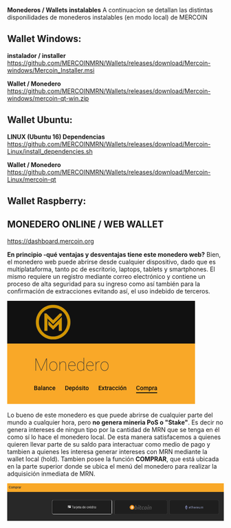 <!-- TITLE: Wallets Y Monederos -->
<!-- SUBTITLE:  Wallets Y Monederos disponibles -->

**Monederos / Wallets instalables**
A continuacion se detallan las distintas disponilidades de monederos instalables (en modo local) de MERCOIN

## Wallet Windows:
**instalador / installer**
https://github.com/MERCOINMRN/Wallets/releases/download/Mercoin-windows/Mercoin_Installer.msi

**Wallet / Monedero**
https://github.com/MERCOINMRN/Wallets/releases/download/Mercoin-windows/mercoin-qt-win.zip


## Wallet Ubuntu:
**LINUX (Ubuntu 16)
Dependencias**
https://github.com/MERCOINMRN/Wallets/releases/download/Mercoin-Linux/install_dependencies.sh

**Wallet / Monedero**
https://github.com/MERCOINMRN/Wallets/releases/download/Mercoin-Linux/mercoin-qt

## Wallet Raspberry:


## MONEDERO ONLINE / WEB WALLET
https://dashboard.mercoin.org

**En principio -qué ventajas y desventajas tiene este monedero web?**
Bien, el monedero web puede abrirse desde cualquier dispositivo, dado que es multiplataforma, tanto pc de escritorio, laptops, tablets y smartphones. El mismo requiere un registro mediante correo electrónico y contiene un proceso de alta seguridad para su ingreso como así también para la confirmación de extracciones evitando así, el uso indebido de terceros.

![1](/uploads/1.png "1")

Lo bueno de este monedero es que puede abrirse de cualquier parte del mundo a cualquier hora, pero **no genera mineria PoS o "Stake"**. Es decir no genera intereses de ningun tipo por la cantidad de MRN que se tenga en él como sí lo hace el monedero local. De esta manera satisfacemos a quienes quieren llevar parte de su saldo para interactuar como medio de pago y tambien a quienes les interesa generar intereses con MRN mediante la wallet local (hold).
Tambien posee la función **COMPRAR**, que está ubicada en la parte superior donde se ubica el menú del monedero para realizar la adquisición inmediata de MRN.

![2](/uploads/2.png "2")
